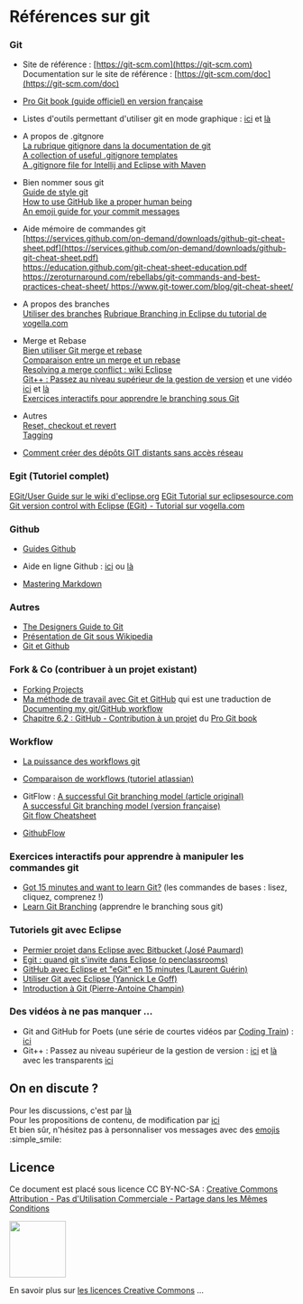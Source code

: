 # Références sur git


### Git
- Site de référence : [https://git-scm.com](https://git-scm.com)   
Documentation sur le site de référence : [https://git-scm.com/doc](https://git-scm.com/doc)

- [Pro Git book (guide officiel) en version française](https://git-scm.com/book/fr/v2)

- Listes d'outils permettant d'utiliser git en mode graphique : [ici](https://git-scm.com/downloads/guis) et [là](https://git.wiki.kernel.org/index.php/InterfacesFrontendsAndTools#Graphical_Interfaces)

- A propos de .gitgnore   
[La rubrique gitignore dans la documentation de git](https://git-scm.com/docs/gitignore#_pattern_format)    
[A collection of useful .gitignore templates](https://github.com/github/gitignore)      
[A .gitignore file for Intellij and Eclipse with Maven](http://gary-rowe.com/agilestack/2012/10/12/a-gitignore-file-for-intellij-and-eclipse-with-maven/)     


- Bien nommer sous git   
[Guide de style git](https://github.com/pierreroth64/git-style-guide)  
[How to use GitHub like a proper human being](https://stories.devacademy.la/how-to-use-github-like-a-proper-human-being-1a9c895c4e13#.wwf99js5w)  
[An emoji guide for your commit messages](https://gitmoji.carloscuesta.me/)


- Aide mémoire de commandes git    
[https://services.github.com/on-demand/downloads/github-git-cheat-sheet.pdf](https://services.github.com/on-demand/downloads/github-git-cheat-sheet.pdf)  
[https://education.github.com/git-cheat-sheet-education.pdf  ](https://education.github.com/git-cheat-sheet-education.pdf  )
[https://zeroturnaround.com/rebellabs/git-commands-and-best-practices-cheat-sheet/ ](https://zeroturnaround.com/rebellabs/git-commands-and-best-practices-cheat-sheet/ ) 
[https://www.git-tower.com/blog/git-cheat-sheet/ ](https://www.git-tower.com/blog/git-cheat-sheet/ )


- A propos des branches  
[Utiliser des branches](https://fr.atlassian.com/git/tutorials/using-branches/git-merge)
[Rubrique Branching in Eclipse du tutorial de vogella.com](http://www.vogella.com/tutorials/EclipseGit/article.html#branching-in-eclipse)   


- Merge et Rebase  
[Bien utiliser Git merge et rebase](http://www.git-attitude.fr/2014/05/04/bien-utiliser-git-merge-et-rebase)  
[Comparaison entre un merge et un rebase](https://fr.atlassian.com/git/tutorials/merging-vs-rebasing)    
[Resolving a merge conflict : wiki Eclipse](http://wiki.eclipse.org/EGit/User_Guide#Resolving_a_merge_conflict)           
[Git++ : Passez au niveau supérieur de la gestion de version](http://webadeo.github.io/git-simpler-better-faster-stronger/#1.0) et une vidéo [ici](https://www.youtube.com/watch?v=m0_C2cfM9IM) et [là](https://www.youtube.com/watch?v=rt-9mPaYtKo)  
[Exercices interactifs pour apprendre le branching sous Git](http://learngitbranching.js.org/)


- Autres  
[Reset, checkout et revert](https://fr.atlassian.com/git/tutorials/resetting-checking-out-and-reverting)  
[Tagging](http://wiki.eclipse.org/EGit/User_Guide#Tagging)

- [Comment créer des dépôts GIT distants sans accès réseau](http://blog.xebia.fr/2017/01/17/git-depots-distants-sans-acces-reseau/)


### Egit (Tutoriel complet)
 
[EGit/User Guide sur le wiki d'eclipse.org](http://wiki.eclipse.org/EGit/User_Guide)
[EGit Tutorial sur eclipsesource.com](http://eclipsesource.com/blogs/tutorials/egit-tutorial/)  
[Git version control with Eclipse (EGit) - Tutorial sur vogella.com](http://www.vogella.com/tutorials/EclipseGit/article.html)  



### Github

- [Guides Github](https://guides.github.com)
  
- Aide en ligne Github : [ici](https://help.github.com/enterprise/2.8/user/categories/bootcamp/)
 ou [là](https://help.github.com/) 
 
- [Mastering Markdown](https://guides.github.com/features/mastering-markdown/)


### Autres
- [The Designers Guide to Git](https://blog.marvelapp.com/designers-guide-git/)  
- [Présentation de Git sous Wikipedia](https://fr.wikipedia.org/wiki/Git)
- [Git et Github](http://fr.slideshare.net/ThibaultVlacich/prsentation-git-github)


### Fork & Co (contribuer à un projet existant)

- [Forking Projects](https://guides.github.com/activities/forking/)
- [Ma méthode de travail avec Git et GitHub](https://tech.mozfr.org/post/2016/04/16/Ma-methode-de-travail-avec-Git-et-GitHub) qui est une traduction de [Documenting my git/GitHub workflow](http://www.otsukare.info/2016/04/14/git-workflow)
- [Chapitre 6.2 : GitHub - Contribution à un projet](https://git-scm.com/book/fr/v2/GitHub-Contribution-%C3%A0-un-projet) du [Pro Git book](https://git-scm.com/book/fr/v2)


### Workflow

- [La puissance des workflows git](https://medium.com/@OVHUXLabs/la-puissance-des-workflows-git-12e195cafe44#.rbkmhjcc2)
- [Comparaison de workflows (tutoriel atlassian)](https://fr.atlassian.com/git/tutorials/comparing-workflows#gitflow-workflow)

- GitFlow : 
[A successful Git branching model (article original)](http://nvie.com/posts/a-successful-git-branching-model)  
[A successful Git branching model (version française)](https://www.occitech.fr/blog/2014/12/un-modele-de-branches-git-efficace)  
[Git flow Cheatsheet](http://danielkummer.github.io/git-flow-cheatsheet)
 
- [GithubFlow](https://guides.github.com/introduction/flow)


###  Exercices interactifs pour apprendre à manipuler les commandes git

- [Got 15 minutes and want to learn Git?](https://try.github.io/levels/1/challenges/1) (les commandes de bases : lisez, cliquez, comprenez !)
- [Learn Git Branching](http://learngitbranching.js.org/) (apprendre le branching sous git)


###  Tutoriels git avec Eclipse  
- [Permier projet dans Eclipse avec Bitbucket (José Paumard)](http://blog.paumard.org/tutoriaux/eclipse-bitbucket)    
- [Egit : quand git s'invite dans Eclipse (o penclassrooms)](https://openclassrooms.com/courses/egit-quand-git-s-invite-dans-eclipse) 
- [GitHub avec Eclipse et "eGit" en 15 minutes (Laurent Guérin)](http://javablabla.blogspot.fr/2013/03/eclipse-egit-github-tuto.html)  
- [Utiliser Git avec Eclipse (Yannick Le Goff)](https://ylegoff.com/2014/08/27/utiliser-git-eclipse)
- [Introduction à Git (Pierre-Antoine Champin)](http://liris.cnrs.fr/~pchampin/enseignement/intro-git/) 


###  Des vidéos à ne pas manquer ...

- Git and GitHub for Poets (une série de courtes vidéos par [Coding Train](https://twitter.com/thecodingtrain)) : [ici](https://www.youtube.com/playlist?list=PLRqwX-V7Uu6ZF9C0YMKuns9sLDzK6zoiV)
- Git++ : Passez au niveau supérieur de la gestion de version : [ici](https://www.youtube.com/watch?v=m0_C2cfM9IM) et [là](https://www.youtube.com/watch?v=rt-9mPaYtKo) avec les transparents [ici](http://webadeo.github.io/git-simpler-better-faster-stronger/#1.0)
 
## On en discute ?
Pour les discussions, c'est par [là](https://github.com/iblasquez/tuto_git/issues)  
Pour les propositions de contenu, de modification par [ici](https://github.com/iblasquez/tuto_git/pulls)  
Et bien sûr, n'hésitez pas à personnaliser vos messages avec des [emojis](http://www.webpagefx.com/tools/emoji-cheat-sheet/) :simple_smile:

## Licence

Ce document est placé sous licence CC BY-NC-SA :  [Creative Commons
Attribution - Pas d'Utilisation Commerciale - Partage dans les Mêmes Conditions](https://creativecommons.org/licenses/by-nc-sa/4.0/)

<img src="https://licensebuttons.net/l/by-nc-sa/3.0/88x31.png" width="100">

En savoir plus sur [les licences Creative Commons](https://creativecommons.org/licenses/?lang=fr-FR) ...



